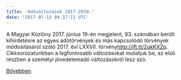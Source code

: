 ```yaml
---
title: 'Adóváltozások 2017-2018.'
date: '2017-07-13 04:37:11 UTC'
---
```


A Magyar Közlöny 2017. június 19-én megjelent, 93. számában került kihirdetésre az egyes adótörvények és más kapcsolódó törvények módosításáról szóló 2017. évi LXXVII. törvény<http://ift.tt/2ukKXZp>. Cikksorozatunkban a legfontosabb változásokat mutatjuk be, az első részben a személyi jövedelemadó változásokról lesz szó.


[Bővebben](http://ift.tt/2uTEZfa)
